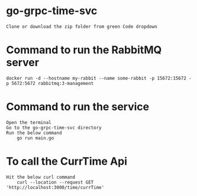# go-grpc-time-svc
	Clone or download the zip folder from green Code dropdown

# Command to run the RabbitMQ server
	docker run -d --hostname my-rabbit --name some-rabbit -p 15672:15672 -p 5672:5672 rabbitmq:3-management
  
# Command to run the service
	Open the terminal
	Go to the go-grpc-time-svc directory
	Run the below command
		go run main.go
		
# To call the CurrTime Api
	Hit the below curl command
		curl --location --request GET 'http://localhost:3000/time/currTime'
